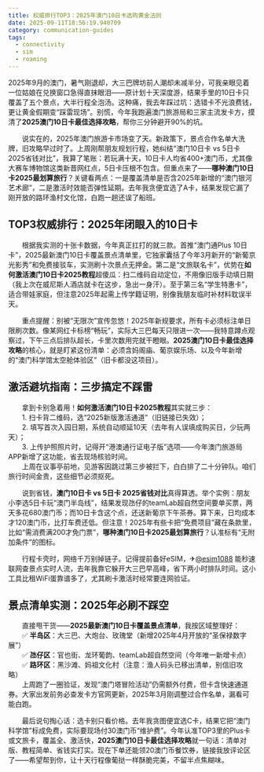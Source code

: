 ```yaml
---
title: 权威排行TOP3：2025年澳门10日卡选购黄金法则
date: 2025-09-11T18:56:19.940709
category: communication-guides
tags:
  - connectivity
  - sim
  - roaming
---
```


2025年9月的澳门，暑气刚退却，大三巴牌坊前人潮却未减半分，可我亲眼见着一位姑娘在兑换窗口急得直抹眼泪——原计划十天深度游，结果手里的10日卡只覆盖了五个景点，大半行程全泡汤。这种痛，我去年踩过坑：选错卡不光浪费钱，更让黄金假期变“踩雷现场”。别慌，今年我跑遍澳门旅游局和三家主流发卡方，摸清了**2025澳门10日卡最佳选择攻略**，帮你三分钟避开90%的坑。

　　说实在的，2025年澳门旅游卡市场变了天。新政策下，景点合作名单大洗牌，旧攻略早过时了。上周刚帮朋友规划行程，她纠结“澳门10日卡 vs 5日卡 2025省钱对比”，我算了笔账：若玩满十天，10日卡人均省400+澳门币，尤其像大赛车博物馆这类新晋网红点，5日卡压根不包含。但重点来了——**哪种澳门10日卡2025最划算旅行**？关键看两点：一是覆盖清单是否含2025年新增的“澳门银河艺术廊”，二是激活时效能否弹性延期。去年我贪便宜选了A卡，结果发现它漏了刚开放的路环渔村文化馆，白跑一趟还误了船班。

## TOP3权威排行：2025年闭眼入的10日卡

　　根据我实测的十张卡数据，今年真正扛打的就三款。首推“澳门通Plus 10日卡”，2025最新澳门10日卡覆盖景点清单里，它独家囊括了今年3月新开的“新葡京光影秀”和免费接驳车，实测刷十次景点无押金。第二是“文旅联名卡”，优势在**如何激活澳门10日卡2025教程**超傻瓜：扫二维码自动定位，不用像旧版手动填日期（我上次在威尼斯人酒店就卡在这步，急出一身汗）。至于第三名“学生特惠卡”，适合带娃家庭，但注意2025年起需上传学籍证明，别像我朋友临时补材料耽误半天。

　　重点提醒：别被“无限次”宣传忽悠！2025年新规要求，所有卡必须标注单日限刷次数。像某网红卡标榜“畅玩”，实际大三巴每天只限进一次——我特意蹲点观察过，下午三点后排队超长，卡里次数用完就干瞪眼。**2025澳门10日卡最佳选择攻略**的核心，就是盯紧这份清单：必须含妈阁庙、葡京娱乐场、以及今年新增的“澳门科学馆太空舱体验区”（旧卡都没这项目）。

## 激活避坑指南：三步搞定不踩雷

　　拿到卡别急着用！**如何激活澳门10日卡2025教程**其实就三步：  
　　1. 扫卡背二维码，选“2025新版激活通道”（旧链接已失效）；  
　　2. 填写首次入园日期，系统自动顺延10天（去年有人误填成购买日，少玩两天）；  
　　3. 上传护照照片时，记得开“港澳通行证电子版”选项——今年澳门旅游局APP新增了这功能，省去现场核验时间。  
　　上周在议事亭前地，见游客因跳过第三步被拦下，白白排了二十分钟队。咱们旅行时间金贵，这些细节必须抠死。

　　说到省钱，**澳门10日卡 vs 5日卡 2025省钱对比**真得算透。举个实例：朋友小李选5日卡玩“澳门半岛线”，结果发现氹仔的teamLab超自然空间要单买票，两天多花680澳门币；而10日卡含这个点，还送新葡京下午茶券。算下来，日均成本才120澳门币，比打车费还低。但注意！2025年有些卡把“免费项目”藏在条款里，比如“需消费满200才免门票”，**哪种澳门10日卡2025最划算旅行**？认准标有“无附加条件”的图标。

　　行程卡壳时，网络千万别掉链子。记得提前备好eSIM，✈[@esim1088](https://t.me/s/esim1088) 能秒速联网查景点实时人流，去年我靠它躲开大三巴早高峰，省下两小时排队时间。这小工具比租WiFi蛋靠谱多了，尤其刷卡激活时经常要连网验证。

## 景点清单实测：2025年必刷不踩空

　　直接甩干货——**2025最新澳门10日卡覆盖景点清单**，我按区域整理好：  
　　✅ **半岛区**：大三巴、大炮台、玫瑰堂（新增2025年4月开放的“圣保禄数字展”）  
　　✅ **氹仔区**：官也街、龙环葡韵、teamLab超自然空间（今年唯一新增卡点）  
　　✅ **路环区**：黑沙滩、妈祖文化村（注意：渔人码头已移出清单，别信旧攻略）  
　　上周跑了一圈验证，发现“澳门塔冒险活动”仍需额外付费，但卡含快速通道券。大家出发前务必查发卡方官网更新，2025年3月刚调整过合作名单，漏看可能白跑。

　　最后说句掏心话：选卡别只看价格。去年我贪图便宜选C卡，结果它把“澳门科学馆”标成免费，实际要现场付30澳门币“维护费”。今年认准TOP3里的Plus卡或文旅卡，覆盖全、激活快，**2025澳门10日卡最佳选择攻略**就一句话：清单对版、教程简单、省钱实打实。现在下单还能领20澳门币餐饮券，链接我放评论区了——希望帮到你，让十天行程像葡挞一样酥脆完美，不留半点焦糊味。